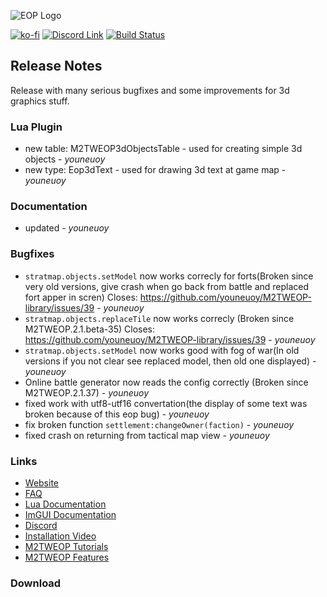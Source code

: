 ![EOP Logo](https://i.imgur.com/jqzoYoQ.png)

 [![ko-fi](https://ko-fi.com/img/githubbutton_sm.svg)](https://ko-fi.com/D1D4DZTHG)
 [![Discord Link](https://img.shields.io/discord/713369537948549191?color=red&label=Discord&style=for-the-badge)](https://discord.gg/Epqjm8u2WK)
 [![Build Status](https://img.shields.io/github/v/release/youneuoy/M2TWEOP-library?label=Download&style=for-the-badge)](#download)

## **Release Notes**
Release with many serious bugfixes and some improvements for 3d graphics stuff.

<!-- ### **Launcher** -->

<!-- ### **Library** -->

### **Lua Plugin**
- new table: M2TWEOP3dObjectsTable - used for creating simple 3d objects - *youneuoy*
- new type: Eop3dText - used for drawing 3d text at game map - *youneuoy*

<!-- ### **ImGUI** -->

### **Documentation**
- updated - *youneuoy*

### **Bugfixes**
- `stratmap.objects.setModel` now works correcly for forts(Broken since very old versions, give crash when go back from battle and replaced fort apper in scren) Closes: https://github.com/youneuoy/M2TWEOP-library/issues/39 - *youneuoy*
- `stratmap.objects.replaceTile` now works correcly (Broken since M2TWEOP.2.1.beta-35) Closes: https://github.com/youneuoy/M2TWEOP-library/issues/39 - *youneuoy*
- `stratmap.objects.setModel` now works good with fog of war(In old versions if you not clear see replaced model, then old one displayed) - *youneuoy*
- Online battle generator now reads the config correctly (Broken since M2TWEOP.2.1.37) - *youneuoy*
- fixed work with utf8-utf16 convertation(the display of some text was broken because of this eop bug) - *youneuoy*
- fix broken function `settlement:changeOwner(faction)` - *youneuoy*
- fixed crash on returning from tactical map view - *youneuoy*


### **Links**
* [Website](https://youneuoy.github.io/M2TWEOP-library/)
* [FAQ](https://youneuoy.github.io/M2TWEOP-library/faq.html)
* [Lua Documentation](https://youneuoy.github.io/M2TWEOP-library/_static/LuaLib/index.html)
* [ImGUI Documentation](https://youneuoy.github.io/M2TWEOP-library/_static/LuaLib/extra/readme_imgui.md.html)
* [Discord](https://discord.gg/Epqjm8u2WK)
* [Installation Video](https://youtu.be/caOiB0NaGGI?t=67)
* [M2TWEOP Tutorials](https://www.youtube.com/playlist?list=PLi6V3nVH22N7ZfjfOuivGKHnNRAlBaTQd)
* [M2TWEOP Features](https://www.youtube.com/playlist?list=PLi6V3nVH22N6R7IGupVDwfyiPm6-d6rlU)

### **Download**
<a id="download"></a>
